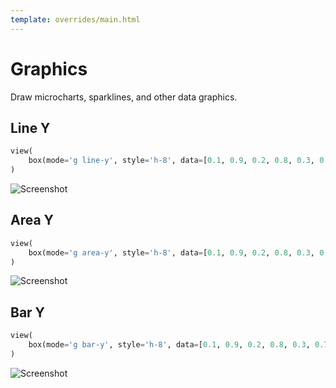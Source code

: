 ```yaml
---
template: overrides/main.html
---
```

# Graphics

Draw microcharts, sparklines, and other data graphics.

## Line Y

```py
view(
    box(mode='g line-y', style='h-8', data=[0.1, 0.9, 0.2, 0.8, 0.3, 0.7, 0.4, 0.6, 0.5]),
)
```


![Screenshot](assets/screenshots/graphics_line_y.png)


## Area Y

```py
view(
    box(mode='g area-y', style='h-8', data=[0.1, 0.9, 0.2, 0.8, 0.3, 0.7, 0.4, 0.6, 0.5]),
)
```


![Screenshot](assets/screenshots/graphics_area_y.png)

## Bar Y

```py
view(
    box(mode='g bar-y', style='h-8', data=[0.1, 0.9, 0.2, 0.8, 0.3, 0.7, 0.4, 0.6, 0.5]),
)
```


![Screenshot](assets/screenshots/graphics_bar_y.png)


